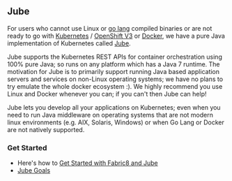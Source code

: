 ## Jube

For users who cannot use Linux or [go lang](https://golang.org/) compiled binaries or are not ready to go with [Kubernetes](http://kubernetes.io/) / [OpenShift V3](http://openshift.com) or [Docker](http://docker.com), we have a pure Java implementation of Kubernetes called [Jube](http://fabric8.io/jube/getStarted.html).

Jube supports the Kubernetes REST APIs for container orchestration using 100% pure Java; so runs on any platform which has a Java 7 runtime. The motivation for Jube is to primarily support running Java based application servers and services on non-Linux operating systems; we have no plans to try emulate the whole docker ecosystem :). We highly recommend you use Linux and Docker whenever you can; if you can't then Jube can help!

Jube lets you develop all your applications on Kubernetes; even when you need to run Java middleware on operating systems that are not modern linux environments (e.g. AIX, Solaris, Windows) or when Go Lang or Docker are not natively supported.

### Get Started

* Here's how to [Get Started with Fabric8 and Jube](getStartedJube.html)
* [Jube Goals](http://fabric8.io/jube/goals.html)